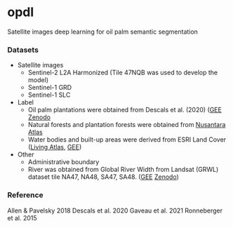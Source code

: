 # opdl
Satellite images deep learning for oil palm semantic segmentation


### Datasets
* Satellite images
  * Sentinel-2 L2A Harmonized (Tile 47NQB was used to develop the model)
  * Sentinel-1 GRD
  * Sentinel-1 SLC
* Label
  * Oil palm plantations were obtained from Descals et al. (2020) ([GEE](https://developers.google.com/earth-engine/datasets/catalog/BIOPAMA_GlobalOilPalm_v1) [Zenodo](https://zenodo.org/record/4473715#.ZBCVAx_MK9I)
  * Natural forests and plantation forests were obtained from [Nusantara Atlas](https://map.nusantara-atlas.org/)
  * Water bodies and built-up areas were derived from ESRI Land Cover ([Living Atlas](https://livingatlas.arcgis.com/landcoverexplore), [GEE](https://gee-community-catalog.org/projects/S2TSLULC/))
* Other
  * Administrative boundary
  * River was obtained from Global River Width from Landsat (GRWL) dataset tile NA47, NA48, SA47, SA48. ([GEE](https://gee-community-catalog.org/projects/grwl/) [Zenodo](https://zenodo.org/record/1297434#.ZBCTKx_MK9I))

### Reference
Allen & Pavelsky 2018
Descals et al. 2020
Gaveau et al. 2021
Ronneberger et al. 2015
